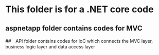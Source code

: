 # This folder is for a .NET core code
## aspnetapp folder contains codes for MVC
##　API folder contains codes for IoC which connects the MVC layer, business logic layer and data access layer
